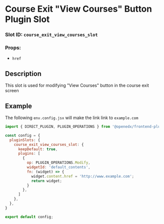 # Course Exit "View Courses" Button Plugin Slot

### Slot ID: `course_exit_view_courses_slot`
### Props:
* `href`

## Description

This slot is used for modifying "View Courses" button in the course exit screen

## Example

The following `env.config.jsx` will make the link link to `example.com` 

```js
import { DIRECT_PLUGIN, PLUGIN_OPERATIONS } from '@openedx/frontend-plugin-framework';

const config = {
  pluginSlots: {
    course_exit_view_courses_slot: {
      keepDefault: true,
      plugins: [
        {
          op: PLUGIN_OPERATIONS.Modify,
          widgetId: 'default_contents',
          fn: (widget) => {
            widget.content.href = 'http://www.example.com';
            return widget;
          }
        },
      ]
    },
  },
}

export default config;
```
